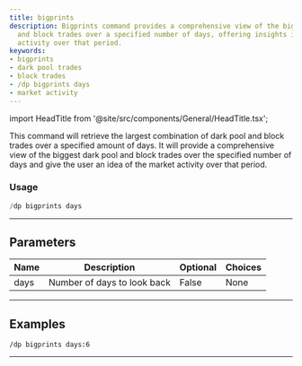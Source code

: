 ```yaml
---
title: bigprints
description: Bigprints command provides a comprehensive view of the biggest dark pool
  and block trades over a specified number of days, offering insights into the market
  activity over that period.
keywords:
- bigprints
- dark pool trades
- block trades
- /dp bigprints days
- market activity
---
```


import HeadTitle from '@site/src/components/General/HeadTitle.tsx';

<HeadTitle title="darkpool: bigprints - Discord Reference | OpenBB Bot Docs" />

This command will retrieve the largest combination of dark pool and block trades over a specified amount of days. It will provide a comprehensive view of the biggest dark pool and block trades over the specified number of days and give the user an idea of the market activity over that period.

### Usage

```python wordwrap
/dp bigprints days
```

---

## Parameters

| Name | Description | Optional | Choices |
| ---- | ----------- | -------- | ------- |
| days | Number of days to look back | False | None |


---

## Examples

```
/dp bigprints days:6
```
---
